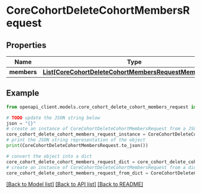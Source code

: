 # CoreCohortDeleteCohortMembersRequest


## Properties

Name | Type | Description | Notes
------------ | ------------- | ------------- | -------------
**members** | [**List[CoreCohortDeleteCohortMembersRequestMembersInner]**](CoreCohortDeleteCohortMembersRequestMembersInner.md) |  | 

## Example

```python
from openapi_client.models.core_cohort_delete_cohort_members_request import CoreCohortDeleteCohortMembersRequest

# TODO update the JSON string below
json = "{}"
# create an instance of CoreCohortDeleteCohortMembersRequest from a JSON string
core_cohort_delete_cohort_members_request_instance = CoreCohortDeleteCohortMembersRequest.from_json(json)
# print the JSON string representation of the object
print(CoreCohortDeleteCohortMembersRequest.to_json())

# convert the object into a dict
core_cohort_delete_cohort_members_request_dict = core_cohort_delete_cohort_members_request_instance.to_dict()
# create an instance of CoreCohortDeleteCohortMembersRequest from a dict
core_cohort_delete_cohort_members_request_from_dict = CoreCohortDeleteCohortMembersRequest.from_dict(core_cohort_delete_cohort_members_request_dict)
```
[[Back to Model list]](../README.md#documentation-for-models) [[Back to API list]](../README.md#documentation-for-api-endpoints) [[Back to README]](../README.md)


